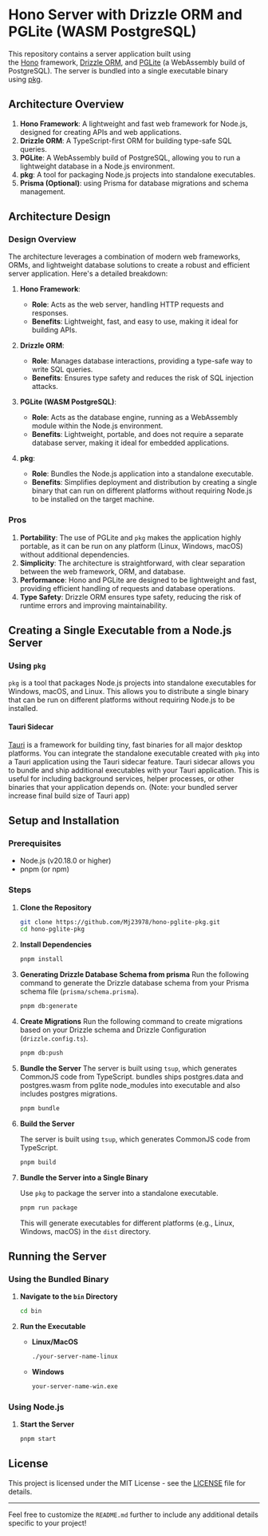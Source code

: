 # Hono Server with Drizzle ORM and PGLite (WASM PostgreSQL)

This repository contains a server application built using the [Hono](https://hono.dev/) framework, [Drizzle ORM](https://github.com/drizzle-team/drizzle-orm), and [PGLite](https://github.com/electric-sql/pglite) (a WebAssembly build of PostgreSQL). The server is bundled into a single executable binary using [pkg](https://github.com/vercel/pkg).

## Architecture Overview

1. **Hono Framework**: A lightweight and fast web framework for Node.js, designed for creating APIs and web applications.
2. **Drizzle ORM**: A TypeScript-first ORM for building type-safe SQL queries.
3. **PGLite**: A WebAssembly build of PostgreSQL, allowing you to run a lightweight database in a Node.js environment.
4. **pkg**: A tool for packaging Node.js projects into standalone executables.
5. **Prisma (Optional)**: using Prisma for database migrations and schema management.

## Architecture Design

### Design Overview

The architecture leverages a combination of modern web frameworks, ORMs, and lightweight database solutions to create a robust and efficient server application. Here's a detailed breakdown:

1. **Hono Framework**:
    
    - **Role**: Acts as the web server, handling HTTP requests and responses.
    - **Benefits**: Lightweight, fast, and easy to use, making it ideal for building APIs.
2. **Drizzle ORM**:
    
    - **Role**: Manages database interactions, providing a type-safe way to write SQL queries.
    - **Benefits**: Ensures type safety and reduces the risk of SQL injection attacks.
3. **PGLite (WASM PostgreSQL)**:
    
    - **Role**: Acts as the database engine, running as a WebAssembly module within the Node.js environment.
    - **Benefits**: Lightweight, portable, and does not require a separate database server, making it ideal for embedded applications.
4. **pkg**:
    
    - **Role**: Bundles the Node.js application into a standalone executable.
    - **Benefits**: Simplifies deployment and distribution by creating a single binary that can run on different platforms without requiring Node.js to be installed on the target machine.

### Pros

1. **Portability**: The use of PGLite and `pkg` makes the application highly portable, as it can be run on any platform (Linux, Windows, macOS) without additional dependencies.
2. **Simplicity**: The architecture is straightforward, with clear separation between the web framework, ORM, and database.
3. **Performance**: Hono and PGLite are designed to be lightweight and fast, providing efficient handling of requests and database operations.
4. **Type Safety**: Drizzle ORM ensures type safety, reducing the risk of runtime errors and improving maintainability.

## Creating a Single Executable from a Node.js Server

### Using `pkg`

`pkg` is a tool that packages Node.js projects into standalone executables for Windows, macOS, and Linux. This allows you to distribute a single binary that can be run on different platforms without requiring Node.js to be installed.

#### Tauri Sidecar

[Tauri](https://tauri.app/) is a framework for building tiny, fast binaries for all major desktop platforms. You can integrate the standalone executable created with `pkg` into a Tauri application using the Tauri sidecar feature. Tauri sidecar allows you to bundle and ship additional executables with your Tauri application. This is useful for including background services, helper processes, or other binaries that your application depends on. (Note: your bundled server increase final build size of Tauri app)

## Setup and Installation

### Prerequisites

- Node.js (v20.18.0 or higher)
- pnpm (or npm)

### Steps

1. **Clone the Repository**
    
    ```bash
    git clone https://github.com/Mj23978/hono-pglite-pkg.git
    cd hono-pglite-pkg
    ```
    
2. **Install Dependencies**
    
    ```bash
    pnpm install
    ```
    
3. **Generating Drizzle Database Schema from prisma**
   Run the following command to generate the Drizzle database schema from your Prisma schema file (`prisma/schema.prisma`).

    ```bash
    pnpm db:generate
    ```
4. **Create Migrations**
    Run the following command to create migrations based on your Drizzle schema and Drizzle Configuration (`drizzle.config.ts`).
    
    ```bash
    pnpm db:push
    ```
5. **Bundle the Server**
    The server is built using `tsup`, which generates CommonJS code from TypeScript. bundles ships postgres.data and postgres.wasm from pglite node_modules into executable and also includes postgres migrations.

    ```bash
    pnpm bundle
    ```
6. **Build the Server**
    
    The server is built using `tsup`, which generates CommonJS code from TypeScript.
    
    ```bash
    pnpm build
    ```
    
7. **Bundle the Server into a Single Binary**
    
    Use `pkg` to package the server into a standalone executable.
    
    ```bash
    pnpm run package
    ```
    
    This will generate executables for different platforms (e.g., Linux, Windows, macOS) in the `dist` directory.
    

## Running the Server

### Using the Bundled Binary

1. **Navigate to the `bin` Directory**
    
    ```bash
    cd bin
    ```
    
2. **Run the Executable**
    
    - **Linux/MacOS**
        
        ```bash
        ./your-server-name-linux
        ```
        
    - **Windows**
        
        ```bash
        your-server-name-win.exe
        ```
        

### Using Node.js

1. **Start the Server**
    
    ```bash
    pnpm start
    ```

## License

This project is licensed under the MIT License - see the [LICENSE](https://huggingface.co/chat/conversation/LICENSE) file for details.

---

Feel free to customize the `README.md` further to include any additional details specific to your project!